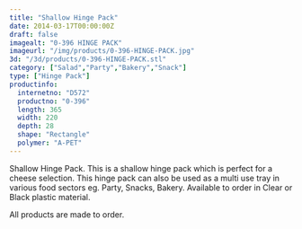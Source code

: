 ```yaml
---
title: "Shallow Hinge Pack"
date: 2014-03-17T00:00:00Z
draft: false
imagealt: "0-396 HINGE PACK"
imageurl: "/img/products/0-396-HINGE-PACK.jpg"
3d: "/3d/products/0-396-HINGE-PACK.stl"
category: ["Salad","Party","Bakery","Snack"]
type: ["Hinge Pack"]
productinfo:
  internetno: "D572"
  productno: "0-396"
  length: 365
  width: 220
  depth: 28
  shape: "Rectangle"
  polymer: "A-PET"
---
```

Shallow Hinge Pack. This is a shallow hinge pack which is perfect for a cheese selection. This hinge pack can also be used as a multi use tray in various food sectors eg. Party, Snacks, Bakery. Available to order in Clear or Black plastic material.

All products are made to order.

 